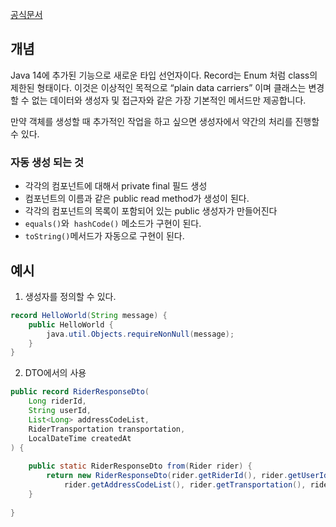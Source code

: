 [공식문서]([https://docs.oracle.com/en/java/javase/14/language/records.html](https://docs.oracle.com/en/java/javase/14/language/records.html))
## 개념
Java 14에 추가된 기능으로 새로운 타입 선언자이다. Record는 Enum 처럼 class의 제한된 형태이다. 이것은 이상적인 목적으로 “plain data carriers” 이며 클래스는 변경할 수 없는 데이터와 생성자 및 접근자와 같은 가장 기본적인 메서드만 제공합니다.

만약 객체를 생성할 때 추가적인 작업을 하고 싶으면 생성자에서 약간의 처리를 진행할 수 있다.

### 자동 생성 되는 것
- 각각의 컴포넌트에 대해서 private final 필드 생성
- 컴포넌트의 이름과 같은 public read method가 생성이 된다.
- 각각의 컴포넌트의 목록이 포함되어 있는 public 생성자가 만들어진다
- `equals()`와  `hashCode()` 메소드가 구현이 된다.
- `toString()`메서드가 자동으로 구현이 된다.

## 예시
1. 생성자를 정의할 수 있다.
```Java
record HelloWorld(String message) {
    public HelloWorld {
        java.util.Objects.requireNonNull(message);
    }
}
```
2. DTO에서의 사용
```Java
public record RiderResponseDto(  
    Long riderId,  
    String userId,  
    List<Long> addressCodeList,  
    RiderTransportation transportation,  
    LocalDateTime createdAt  
) {  
  
    public static RiderResponseDto from(Rider rider) {  
        return new RiderResponseDto(rider.getRiderId(), rider.getUserId(),  
            rider.getAddressCodeList(), rider.getTransportation(), rider.getCreatedAt());  
    }  
  
}
```